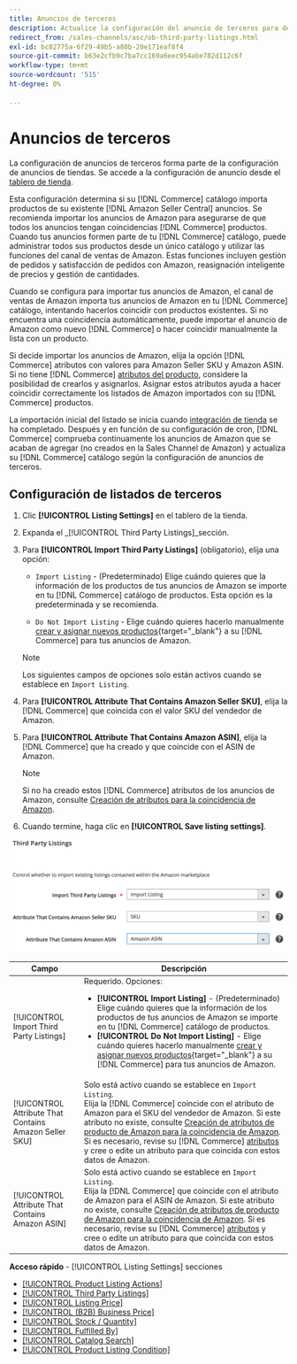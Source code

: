```yaml
---
title: Anuncios de terceros
description: Actualice la configuración del anuncio de terceros para determinar si el catálogo de Commerce importa productos de los anuncios existentes de Amazon Seller Central.
redirect_from: /sales-channels/asc/ob-third-party-listings.html
exl-id: bc82775a-6f29-49b5-a80b-20e171eaf8f4
source-git-commit: b63e2cfb9c7ba7cc169a6eec954abe782d112c6f
workflow-type: tm+mt
source-wordcount: '515'
ht-degree: 0%

---
```


# Anuncios de terceros

La configuración de anuncios de terceros forma parte de la configuración de anuncios de tiendas. Se accede a la configuración de anuncio desde el [tablero de tienda](./amazon-store-dashboard.md).

Esta configuración determina si su [!DNL Commerce] catálogo importa productos de su existente [!DNL Amazon Seller Central] anuncios. Se recomienda importar los anuncios de Amazon para asegurarse de que todos los anuncios tengan coincidencias [!DNL Commerce] productos. Cuando tus anuncios formen parte de tu [!DNL Commerce] catálogo, puede administrar todos sus productos desde un único catálogo y utilizar las funciones del canal de ventas de Amazon. Estas funciones incluyen gestión de pedidos y satisfacción de pedidos con Amazon, reasignación inteligente de precios y gestión de cantidades.

Cuando se configura para importar tus anuncios de Amazon, el canal de ventas de Amazon importa tus anuncios de Amazon en tu [!DNL Commerce] catálogo, intentando hacerlos coincidir con productos existentes. Si no encuentra una coincidencia automáticamente, puede importar el anuncio de Amazon como nuevo [!DNL Commerce] o hacer coincidir manualmente la lista con un producto.

Si decide importar los anuncios de Amazon, elija la opción [!DNL Commerce] atributos con valores para Amazon Seller SKU y Amazon ASIN. Si no tiene [!DNL Commerce] [atributos del producto](./ob-creating-magento-attributes.md), considere la posibilidad de crearlos y asignarlos. Asignar estos atributos ayuda a hacer coincidir correctamente los listados de Amazon importados con su [!DNL Commerce] productos.

La importación inicial del listado se inicia cuando [integración de tienda](./store-integration.md) se ha completado. Después y en función de su configuración de cron, [!DNL Commerce] comprueba continuamente los anuncios de Amazon que se acaban de agregar (no creados en la Sales Channel de Amazon) y actualiza su [!DNL Commerce] catálogo según la configuración de anuncios de terceros.

## Configuración de listados de terceros

1. Clic **[!UICONTROL Listing Settings]** en el tablero de la tienda.

1. Expanda el _[!UICONTROL Third Party Listings]_sección.

1. Para **[!UICONTROL Import Third Party Listings]** (obligatorio), elija una opción:

   - `Import Listing` - (Predeterminado) Elige cuándo quieres que la información de los productos de tus anuncios de Amazon se importe en tu [!DNL Commerce] catálogo de productos. Esta opción es la predeterminada y se recomienda.

   - `Do Not Import Listing` - Elige cuándo quieres hacerlo manualmente [crear y asignar nuevos productos](https://docs.magento.com/user-guide/catalog/products.html){target="_blank"} a su [!DNL Commerce] para tus anuncios de Amazon.
   >[!NOTE]
   >Los siguientes campos de opciones solo están activos cuando se establece en `Import Listing`.

1. Para **[!UICONTROL Attribute That Contains Amazon Seller SKU]**, elija la [!DNL Commerce] que coincida con el valor SKU del vendedor de Amazon.

1. Para **[!UICONTROL Attribute That Contains Amazon ASIN]**, elija la [!DNL Commerce] que ha creado y que coincide con el ASIN de Amazon.

   >[!NOTE]
   >Si no ha creado estos [!DNL Commerce] atributos de los anuncios de Amazon, consulte [Creación de atributos para la coincidencia de Amazon](./ob-creating-magento-attributes.md).

1. Cuando termine, haga clic en **[!UICONTROL Save listing settings]**.

![Anuncios de terceros](assets/amazon-third-party-listings.png)

| Campo | Descripción |
|---|---|
| [!UICONTROL Import Third Party Listings] | Requerido. Opciones:<ul><li>**[!UICONTROL Import Listing]** - (Predeterminado) Elige cuándo quieres que la información de los productos de tus anuncios de Amazon se importe en tu [!DNL Commerce] catálogo de productos. </li><li>**[!UICONTROL Do Not Import Listing]** - Elige cuándo quieres hacerlo manualmente [crear y asignar nuevos productos](https://docs.magento.com/user-guide/catalog/products.html){target="_blank"} a su [!DNL Commerce] para tus anuncios de Amazon.</li></ul> |
| [!UICONTROL Attribute That Contains Amazon Seller SKU] | Solo está activo cuando se establece en `Import Listing`.<br>Elija la [!DNL Commerce] coincide con el atributo de Amazon para el SKU del vendedor de Amazon. Si este atributo no existe, consulte [Creación de atributos de producto de Amazon para la coincidencia de Amazon](./ob-creating-magento-attributes.md). Si es necesario, revise su [!DNL Commerce] [atributos](./managing-attributes.md) y cree o edite un atributo para que coincida con estos datos de Amazon. |
| [!UICONTROL Attribute That Contains Amazon ASIN] | Solo está activo cuando se establece en `Import Listing`.<br>Elija la [!DNL Commerce] que coincide con el atributo de Amazon para el ASIN de Amazon. Si este atributo no existe, consulte [Creación de atributos de producto de Amazon para la coincidencia de Amazon](./ob-creating-magento-attributes.md). Si es necesario, revise su [!DNL Commerce] [atributos](./managing-attributes.md) y cree o edite un atributo para que coincida con estos datos de Amazon. |

**Acceso rápido** - [!UICONTROL Listing Settings] secciones

- [[!UICONTROL Product Listing Actions]](./product-listing-actions.md)
- [[!UICONTROL Third Party Listings]](./third-party-listing-settings.md)
- [[!UICONTROL Listing Price]](./listing-price.md)
- [[!UICONTROL (B2B) Business Price]](./business-pricing.md)
- [[!UICONTROL Stock / Quantity]](./stock-quantity.md)
- [[!UICONTROL Fulfilled By]](./fulfilled-by.md)
- [[!UICONTROL Catalog Search]](./catalog-search.md)
- [[!UICONTROL Product Listing Condition]](./product-listing-condition.md)
